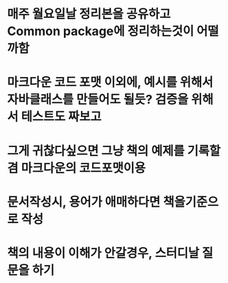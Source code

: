 # 매주 월요일날 정리본을 공유하고 Common package에 정리하는것이 어떨까함
# 마크다운 코드 포맷 이외에, 예시를 위해서 자바클래스를 만들어도 될듯? 검증을 위해서 테스트도 짜보고
# 그게 귀찮다싶으면 그냥 책의 예제를 기록할겸 마크다운의 코드포맷이용
# 문서작성시, 용어가 애매하다면 책을기준으로 작성 
# 책의 내용이 이해가 안갈경우, 스터디날 질문을 하기